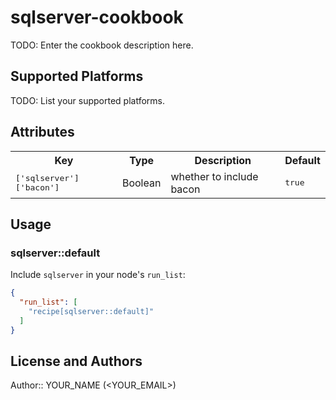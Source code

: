 # sqlserver-cookbook

TODO: Enter the cookbook description here.

## Supported Platforms

TODO: List your supported platforms.

## Attributes

<table>
  <tr>
    <th>Key</th>
    <th>Type</th>
    <th>Description</th>
    <th>Default</th>
  </tr>
  <tr>
    <td><tt>['sqlserver']['bacon']</tt></td>
    <td>Boolean</td>
    <td>whether to include bacon</td>
    <td><tt>true</tt></td>
  </tr>
</table>

## Usage

### sqlserver::default

Include `sqlserver` in your node's `run_list`:

```json
{
  "run_list": [
    "recipe[sqlserver::default]"
  ]
}
```

## License and Authors

Author:: YOUR_NAME (<YOUR_EMAIL>)
